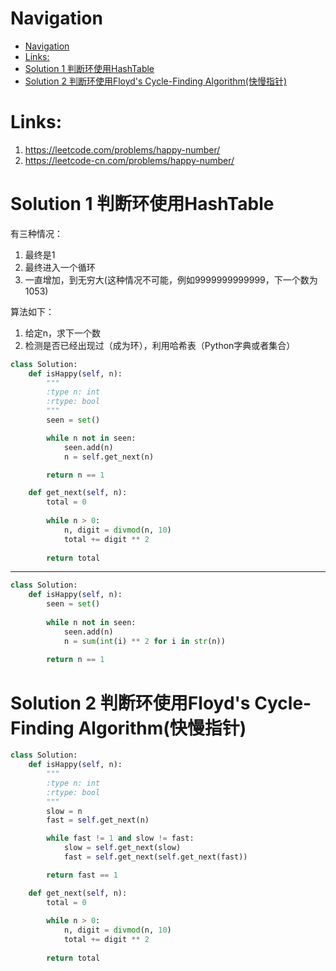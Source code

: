 # Navigation
- [Navigation](#navigation)
- [Links:](#links)
- [Solution 1 判断环使用HashTable](#solution-1-%e5%88%a4%e6%96%ad%e7%8e%af%e4%bd%bf%e7%94%a8hashtable)
- [Solution 2 判断环使用Floyd's Cycle-Finding Algorithm(快慢指针)](#solution-2-%e5%88%a4%e6%96%ad%e7%8e%af%e4%bd%bf%e7%94%a8floyds-cycle-finding-algorithm%e5%bf%ab%e6%85%a2%e6%8c%87%e9%92%88)


# Links:
1. https://leetcode.com/problems/happy-number/
2. https://leetcode-cn.com/problems/happy-number/


# Solution 1 判断环使用HashTable
有三种情况：
1. 最终是1
2. 最终进入一个循环
3. 一直增加，到无穷大(这种情况不可能，例如9999999999999，下一个数为1053)
   
算法如下：
1. 给定n，求下一个数
2. 检测是否已经出现过（成为环），利用哈希表（Python字典或者集合）
```python
class Solution:
    def isHappy(self, n):
        """
        :type n: int
        :rtype: bool
        """
        seen = set()

        while n not in seen:
            seen.add(n)
            n = self.get_next(n)

        return n == 1

    def get_next(self, n):
        total = 0
        
        while n > 0:
            n, digit = divmod(n, 10)
            total += digit ** 2
        
        return total
```
---
```python
class Solution:
    def isHappy(self, n):
        seen = set()
        
        while n not in seen:
            seen.add(n)
            n = sum(int(i) ** 2 for i in str(n))
            
        return n == 1
```

# Solution 2 判断环使用Floyd's Cycle-Finding Algorithm(快慢指针)
```python
class Solution:
    def isHappy(self, n):
        """
        :type n: int
        :rtype: bool
        """
        slow = n
        fast = self.get_next(n)

        while fast != 1 and slow != fast:
            slow = self.get_next(slow)
            fast = self.get_next(self.get_next(fast))

        return fast == 1

    def get_next(self, n):
        total = 0
        
        while n > 0:
            n, digit = divmod(n, 10)
            total += digit ** 2
        
        return total
```
